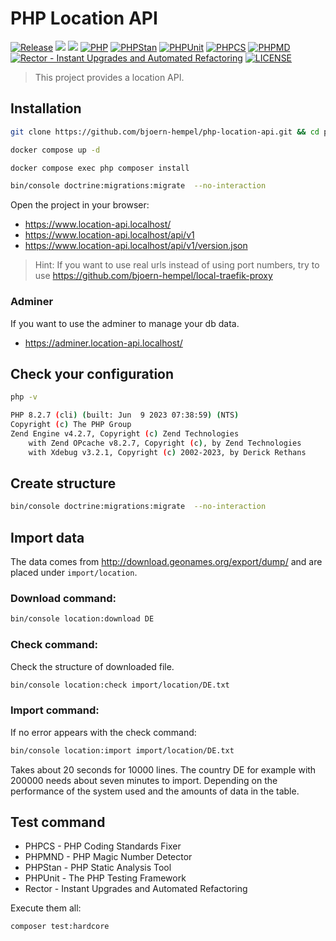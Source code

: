 # PHP Location API

[![Release](https://img.shields.io/github/v/release/twelvepics-com/php-location-api)](https://github.com/twelvepics-com/php-location-api/releases)
[![](https://img.shields.io/github/release-date/twelvepics-com/php-location-api)](https://github.com/twelvepics-com/php-location-api/releases)
![](https://img.shields.io/github/repo-size/twelvepics-com/php-location-api.svg)
[![PHP](https://img.shields.io/badge/PHP-^8.2-777bb3.svg?logo=php&logoColor=white&labelColor=555555&style=flat)](https://www.php.net/supported-versions.php)
[![PHPStan](https://img.shields.io/badge/PHPStan-Level%20Max-777bb3.svg?style=flat)](https://phpstan.org/user-guide/rule-levels)
[![PHPUnit](https://img.shields.io/badge/PHPUnit-Unit%20Tests-6b9bd2.svg?style=flat)](https://phpunit.de)
[![PHPCS](https://img.shields.io/badge/PHPCS-PSR12-416d4e.svg?style=flat)](https://www.php-fig.org/psr/psr-12/)
[![PHPMD](https://img.shields.io/badge/PHPMD-ALL-364a83.svg?style=flat)](https://github.com/phpmd/phpmd)
[![Rector - Instant Upgrades and Automated Refactoring](https://img.shields.io/badge/Rector-PHP%208.2-73a165.svg?style=flat)](https://github.com/rectorphp/rector)
[![LICENSE](https://img.shields.io/github/license/ixnode/php-api-version-bundle)](https://github.com/ixnode/php-api-version-bundle/blob/master/LICENSE)

> This project provides a location API.

## Installation

```bash
git clone https://github.com/bjoern-hempel/php-location-api.git && cd php-location-api
```

```bash
docker compose up -d
```

```bash
docker compose exec php composer install
```

```bash
bin/console doctrine:migrations:migrate  --no-interaction
```

Open the project in your browser:

* https://www.location-api.localhost/
* https://www.location-api.localhost/api/v1
* https://www.location-api.localhost/api/v1/version.json

> Hint: If you want to use real urls instead of using port numbers,
> try to use https://github.com/bjoern-hempel/local-traefik-proxy

### Adminer

If you want to use the adminer to manage your db data.

* https://adminer.location-api.localhost/

## Check your configuration

```bash
php -v
```

```bash
PHP 8.2.7 (cli) (built: Jun  9 2023 07:38:59) (NTS)
Copyright (c) The PHP Group
Zend Engine v4.2.7, Copyright (c) Zend Technologies
    with Zend OPcache v8.2.7, Copyright (c), by Zend Technologies
    with Xdebug v3.2.1, Copyright (c) 2002-2023, by Derick Rethans
```

## Create structure

```bash
bin/console doctrine:migrations:migrate  --no-interaction
```

## Import data

The data comes from http://download.geonames.org/export/dump/
and are placed under `import/location`.

### Download command:

```bash
bin/console location:download DE
```

### Check command:

Check the structure of downloaded file.

```bash
bin/console location:check import/location/DE.txt
```

### Import command:

If no error appears with the check command:

```bash
bin/console location:import import/location/DE.txt
```

Takes about 20 seconds for 10000 lines. The country DE for
example with 200000 needs about seven minutes to import.
Depending on the performance of the system used and the
amounts of data in the table.

## Test command

* PHPCS - PHP Coding Standards Fixer
* PHPMND - PHP Magic Number Detector
* PHPStan - PHP Static Analysis Tool
* PHPUnit - The PHP Testing Framework
* Rector - Instant Upgrades and Automated Refactoring

Execute them all:

```bash
composer test:hardcore
```